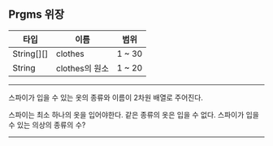 ## Prgms 위장
| 타입 | 이름 | 범위 |
| --- | --- | --- |
| String[][] | clothes | 1 ~ 30 |
| String | clothes의 원소 | 1 ~ 20 |

************************

스파이가 입을 수 있는 옷의 종류와 이름이 2차원 배열로 주어진다.



스파이는 최소 하나의 옷을 입어야한다. 같은 종류의 옷은 입을 수 없다. 스파이가 입을 수 있는 의상의 종류의 수?


***********************
